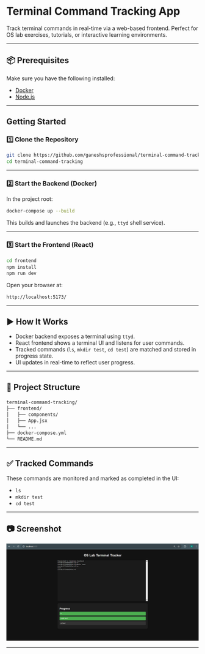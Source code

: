 # Terminal Command Tracking App

Track terminal commands in real-time via a web-based frontend. Perfect for OS lab exercises, tutorials, or interactive learning environments.

---

## 📦 Prerequisites

Make sure you have the following installed:

- [Docker](https://www.docker.com/get-started)
- [Node.js](https://nodejs.org/)

---

##  Getting Started

### 1️⃣ Clone the Repository

```bash
git clone https://github.com/ganeshsprofessional/terminal-command-tracking.git
cd terminal-command-tracking
```

---

### 2️⃣ Start the Backend (Docker)

In the project root:

```bash
docker-compose up --build
```

This builds and launches the backend (e.g., `ttyd` shell service).

---

### 3️⃣ Start the Frontend (React)

```bash
cd frontend
npm install
npm run dev
```

Open your browser at:

```
http://localhost:5173/
```

---

## ▶️ How It Works

- Docker backend exposes a terminal using `ttyd`.
- React frontend shows a terminal UI and listens for user commands.
- Tracked commands (`ls`, `mkdir test`, `cd test`) are matched and stored in progress state.
- UI updates in real-time to reflect user progress.

---

## 📁 Project Structure

```
terminal-command-tracking/
├── frontend/
│   ├── components/
│   ├── App.jsx
│   └── ...
├── docker-compose.yml
└── README.md
```

---

## ✅ Tracked Commands

These commands are monitored and marked as completed in the UI:

- `ls`
- `mkdir test`
- `cd test`

---

## 📷 Screenshot



![App Demo](./screenshots/preview.png)

---

